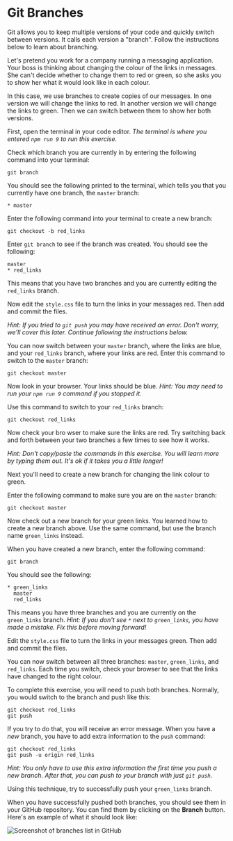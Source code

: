 # Git Branches

Git allows you to keep multiple versions of your code and quickly switch between versions. It calls each version a "branch". Follow the instructions below to learn about branching.

Let's pretend you work for a company running a messaging application. Your boss is thinking about changing the colour of the links in messages. She can't decide whether to change them to red or green, so she asks you to show her what it would look like in each colour.

In this case, we use branches to create copies of our messages. In one version we will change the links to red. In another version we will change the links to green. Then we can switch between them to show her both versions.

First, open the terminal in your code editor. _The terminal is where you entered `npm run 9` to run this exercise._

Check which branch you are currently in by entering the following command into your terminal:

```
git branch
```

You should see the following printed to the terminal, which tells you that you currently have one branch, the `master` branch:

```
* master
```

Enter the following command into your terminal to create a new branch:

```
git checkout -b red_links
```

Enter `git branch` to see if the branch was created. You should see the following:

```
master
* red_links
```

This means that you have two branches and you are currently editing the `red_links` branch.

Now edit the `style.css` file to turn the links in your messages red. Then add and commit the files.

_Hint: If you tried to `git push` you may have received an error. Don't worry, we'll cover this later. Continue following the instructions below._

You can now switch between your `master` branch, where the links are blue, and your `red_links` branch, where your links are red. Enter this command to switch to the `master` branch:

```
git checkout master
```

Now look in your browser. Your links should be blue. _Hint: You may need to run your `npm run 9` command if you stopped it._

Use this command to switch to your `red_links` branch:

```
git checkout red_links
```

Now check your bro
wser to make sure the links are red. Try switching back and forth between your two branches a few times to see how it works.

_Hint: Don't copy/paste the commands in this exercise. You will learn more by typing them out. It's ok if it takes you a little longer!_

Next you'll need to create a new branch for changing the link colour to green.

Enter the following command to make sure you are on the `master` branch:

```
git checkout master
```

Now check out a new branch for your green links. You learned how to create a new branch above. Use the same command, but use the branch name `green_links` instead.

When you have created a new branch, enter the following command:

```
git branch
```

You should see the following:

```
* green_links
  master
  red_links
```

This means you have three branches and you are currently on the `green_links` branch. _Hint: If you don't see `*` next to `green_links`, you have made a mistake. Fix this before moving forward!_

Edit the `style.css` file to turn the links in your messages green. Then add and commit the files.

You can now switch between all three branches: `master`, `green_links`, and `red_links`. Each time you switch, check your browser to see that the links have changed to the right colour.

To complete this exercise, you will need to push both branches. Normally, you would switch to the branch and push like this:

```
git checkout red_links
git push
```

If you try to do that, you will receive an error message. When you have a _new_ branch, you have to add extra information to the `push` command:

```
git checkout red_links
git push -u origin red_links
```

_Hint: You only have to use this extra information the first time you push a new branch. After that, you can push to your branch with just `git push`._

Using this technique, try to successfully push your `green_links` branch.

When you have successfully pushed both branches, you should see them in your GitHub repository. You can find them by clicking on the **Branch** button. Here's an example of what it should look like:

![Screenshot of branches list in GitHub](/Exercises/html-css-git-exercises/images/9/github-branches.png)

